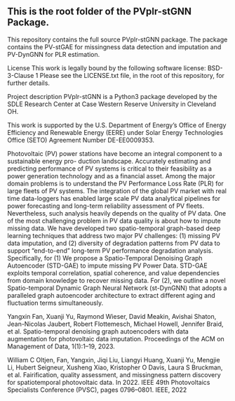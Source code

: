 ## This is the root folder of the PVplr-stGNN Package.
This repository contains the full source PVplr-stGNN package. The package contains the PV-stGAE for missingness data detection and imputation and PV-DynGNN for PLR estimation.

License
This work is legally bound by the following software license: BSD-3-Clause 1
Please see the LICENSE.txt file, in the root of this repository, for further details.

Project description
PVplr-stGNN is a Python3 package developed by the SDLE Research Center at Case Western Reserve University in Cleveland OH.

This work is supported by the U.S. Department of Energy’s Office of Energy
Efficiency and Renewable Energy (EERE) under Solar Energy Technologies Office (SETO) Agreement
Number DE-EE0009353.

Photovoltaic (PV) power stations have become an integral component to a sustainable energy pro-
duction landscape. Accurately estimating and predicting performance of PV systems is critical to
their feasibility as a power generation technology and as a financial asset. Among the major domain
problems is to understand the PV Performance Loss Rate (PLR) for large fleets of PV systems.
The integration of the global PV market with real time data-loggers has enabled large scale PV
data analytical pipelines for power forecasting and long-term reliability assessment of PV fleets.
Nevertheless, such analysis heavily depends on the quality of PV data. One of the most challenging
problem in PV data quality is about how to impute missing data. 
We have developed two spatio-temporal graph-based deep learning techniques that address two major PV challenges: (1) missing PV data imputation, and (2) diversity of degradation patterns from PV data to support “end-to-end” long-term PV performance degradation analysis. Specifically, for (1) We propose a Spatio-Temporal Denoising Graph Autoencoder (STD-GAE) to impute missing PV Power Data. STD-GAE exploits temporal correlation, spatial coherence, and value dependencies from domain knowledge to recover missing data. For (2), we outline a novel Spatio-temporal Dynamic Graph Neural Network (st-DynGNN) that adopts a paralleled graph autoencoder architecture to extract different aging and fluctuation terms simultaneously. 

Yangxin Fan, Xuanji Yu, Raymond Wieser, David Meakin, Avishai Shaton, Jean-Nicolas
Jaubert, Robert Flottemesch, Michael Howell, Jennifer Braid, et al. Spatio-temporal denoising
graph autoencoders with data augmentation for photovoltaic data imputation. Proceedings of the ACM on Management of Data, 1(1):1–19, 2023.

William C Oltjen, Fan, Yangxin, Jiqi Liu, Liangyi Huang, Xuanji Yu, Mengjie Li, Hubert
Seigneur, Xusheng Xiao, Kristopher O Davis, Laura S Bruckman, et al. Fairification, quality
assessment, and missingness pattern discovery for spatiotemporal photovoltaic data. In 2022.
IEEE 49th Photovoltaics Specialists Conference (PVSC), pages 0796–0801. IEEE, 2022


